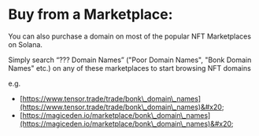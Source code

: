 # Buy from a Marketplace:

You can also purchase a domain on most of the popular NFT Marketplaces on Solana.

Simply search  “??? Domain Names” ("Poor Domain Names", "Bonk Domain Names" etc.) on any of these marketplaces to start browsing NFT domains&#x20;

e.g.

* [https://www.tensor.trade/trade/bonk\_domain\_names](https://www.tensor.trade/trade/bonk\_domain\_names)&#x20;
* [https://magiceden.io/marketplace/bonk\_domain\_names](https://magiceden.io/marketplace/bonk\_domain\_names)&#x20;

